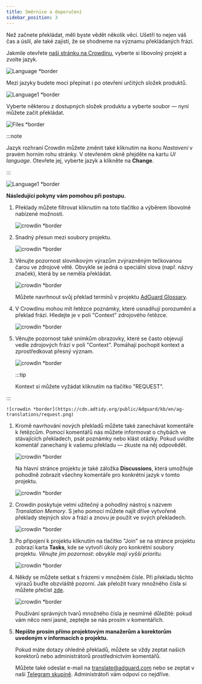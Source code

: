 ```yaml
---
title: Směrnice a doporučení
sidebar_position: 3
---
```


Než začnete překládat, měli byste vědět několik věcí. Ušetří to nejen váš čas a úsilí, ale také zajistí, že se shodneme na významu překládaných frází.

Jakmile otevřete [naši stránku na Crowdinu](https://crowdin.com/profile/adguard/), vyberte si libovolný projekt a zvolte jazyk.

![Language *border](https://cdn.adtidy.org/content/Kb/ad_blocker/miscellaneous/adguard_translations/language.png)

Mezi jazyky budete moci přepínat i po otevření určitých složek produktů.

![Language1 *border](https://cdn.adtidy.org/content/Kb/ad_blocker/miscellaneous/adguard_translations/language1.png)

Vyberte některou z dostupných složek produktu a vyberte soubor — nyní můžete začít překládat.

![Files *border](https://cdn.adtidy.org/content/Kb/ad_blocker/miscellaneous/adguard_translations/files.png)

:::note

Jazyk rozhraní Crowdin můžete změnit také kliknutím na ikonu *Nastavení* v pravém horním rohu stránky. V otevřeném okně přejděte na kartu *UI language*. Otevřete jej, vyberte jazyk a klikněte na **Change**.

:::

![Language1 *border](https://cdn.adtidy.org/content/Kb/ad_blocker/miscellaneous/adguard_translations/settings_en.png)

**Následující pokyny vám pomohou při postupu.**

1. Překlady můžete filtrovat kliknutím na toto tlačítko a výběrem libovolné nabízené možnosti.

    ![crowdin *border](https://cdn.adtidy.org/public/Adguard/kb/en/ag-translations/filter.png)

1. Snadný přesun mezi soubory projektu.

    ![crowdin *border](https://cdn.adtidy.org/content/Kb/ad_blocker/miscellaneous/adguard_translations/filter_files.png)

1. Věnujte pozornost slovníkovým výrazům zvýrazněným tečkovanou čarou ve zdrojové větě. Obvykle se jedná o speciální slova (např. názvy značek), která by se neměla překládat.

    ![crowdin *border](https://cdn.adtidy.org/public/Adguard/kb/en/ag-translations/terms.png)

    Můžete navrhnout svůj překlad termínů v projektu [AdGuard Glossary](https://crowdin.com/project/adguard-glossary).

1. V Crowdinu mohou mít řetězce poznámky, které usnadňují porozumění a překlad frází. Hledejte je v poli "Context" zdrojového řetězce.

    ![crowdin *border](https://cdn.adtidy.org/public/Adguard/kb/en/ag-translations/context-note.png)

1. Věnujte pozornost také snímkům obrazovky, které se často objevují vedle zdrojových frází v poli "Context". Pomáhají pochopit kontext a zprostředkovat přesný význam.

    ![crowdin *border](https://cdn.adtidy.org/public/Adguard/kb/en/ag-translations/screenshot.png)

    :::tip

    Kontext si můžete vyžádat kliknutím na tlačítko "REQUEST".


:::

    ![crowdin *border](https://cdn.adtidy.org/public/Adguard/kb/en/ag-translations/request.png)

1. Kromě navrhování nových překladů můžete také zanechávat komentáře k řetězcům. Pomocí komentářů nás můžete informovat o chybách ve stávajících překladech, psát poznámky nebo klást otázky. Pokud uvidíte komentář zanechaný k vašemu překladu — zkuste na něj odpovědět.

    ![crowdin *border](https://cdn.adtidy.org/public/Adguard/kb/en/ag-translations/comments.png)

    Na hlavní stránce projektu je také záložka **Discussions**, která umožňuje pohodlně zobrazit všechny komentáře pro konkrétní jazyk v tomto projektu.

    ![crowdin *border](https://cdn.adtidy.org/public/Adguard/kb/en/ag-translations/discussions.png)

1. Crowdin poskytuje velmi užitečný a pohodlný nástroj s názvem *Translation Memory*. S jeho pomocí můžete najít dříve vytvořené překlady stejných slov a frází a znovu je použít ve svých překladech.

    ![crowdin *border](https://cdn.adtidy.org/public/Adguard/kb/en/ag-translations/tm.png)

1. Po připojení k projektu kliknutím na tlačítko "Join" se na stránce projektu zobrazí karta **Tasks**, kde se vytvoří úkoly pro konkrétní soubory projektu. *Věnujte jim pozornost: obvykle mají vyšší prioritu.*

    ![crowdin *border](https://cdn.adtidy.org/public/Adguard/kb/en/ag-translations/tasks.png)

1. Někdy se můžete setkat s frázemi v množném čísle. Při překladu těchto výrazů buďte obzvláště pozorní. Jak přeložit tvary množného čísla si můžete přečíst [ zde](../plural-forms).

    ![crowdin *border](https://cdn.adtidy.org/public/Adguard/kb/en/ag-translations/plurals.png)

    Používání správných tvarů množného čísla je nesmírně důležité: pokud vám něco není jasné, zeptejte se nás prosím v komentářích.

1. **Nepište prosím přímo projektovým manažerům a korektorům uvedeným v informacích o projektu.**

    Pokud máte dotazy ohledně překladů, můžete se vždy zeptat našich korektorů nebo administrátorů prostřednictvím komentářů.

    Můžete také odeslat e-mail na [translate@adguard.com](mailto:translate@adguard.com) nebo se zeptat v naší [Telegram skupině](https://t.me/joinchat/UVYTLcHbr8JmOGIy). Administrátoři vám odpoví co nejdříve.
